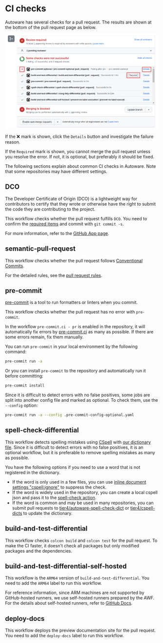 # CI checks

Autoware has several checks for a pull request.
The results are shown at the bottom of the pull request page as below.

![ci-checks](images/ci-checks.png)

If the ❌ mark is shown, click the `Details` button and investigate the failure reason.

If the `Required` mark is shown, you cannot merge the pull request unless you resolve the error.
If not, it is optional, but preferably it should be fixed.

The following sections explain about common CI checks in Autoware.
Note that some repositories may have different settings.

## DCO

The Developer Certificate of Origin (DCO) is a lightweight way for contributors to certify that they wrote or otherwise have the right to submit the code they are contributing to the project.

This workflow checks whether the pull request fulfills `DCO`.
You need to confirm the [required items](https://developercertificate.org/) and commit with `git commit -s`.

For more information, refer to the [GitHub App page](https://github.com/apps/dco).

## semantic-pull-request

This workflow checks whether the pull request follows [Conventional Commits](https://www.conventionalcommits.org/en/v1.0.0/).

For the detailed rules, see the [pull request rules](index.md#pull-request-rules).

## pre-commit

[pre-commit](https://pre-commit.com/) is a tool to run formatters or linters when you commit.

This workflow checks whether the pull request has no error with `pre-commit`.

In the workflow `pre-commit.ci - pr` is enabled in the repository, it will automatically fix errors by [pre-commit.ci](https://pre-commit.ci/) as many as possible.
If there are some errors remain, fix them manually.

You can run `pre-commit` in your local environment by the following command:

```bash
pre-commit run -a
```

Or you can install `pre-commit` to the repository and automatically run it before committing:

```bash
pre-commit install
```

Since it is difficult to detect errors with no false positives, some jobs are split into another config file and marked as optional.
To check them, use the `--config` option:

```bash
pre-commit run -a --config .pre-commit-config-optional.yaml
```

## spell-check-differential

This workflow detects spelling mistakes using [CSpell](https://github.com/streetsidesoftware/cspell) with [our dictionary file](https://github.com/tier4/autoware-spell-check-dict/blob/main/.cspell.json).
Since it is difficult to detect errors with no false positives, it is an optional workflow, but it is preferable to remove spelling mistakes as many as possible.

You have the following options if you need to use a word that is not registered in the dictionary.

- If the word is only used in a few files, you can use [inline document settings "cspell:ignore"](https://cspell.org/configuration/document-settings/) to suppress the check.
- If the word is widely used in the repository, you can create a local cspell json and pass it to the [spell-check action](https://github.com/autowarefoundation/autoware-github-actions/tree/v1.32.0/spell-check).
- If the word is common and may be used in many repositories, you can submit pull requests to [tier4/autoware-spell-check-dict](https://github.com/tier4/autoware-spell-check-dict) or [tier4/cspell-dicts](https://github.com/tier4/cspell-dicts) to update the dictionary.

## build-and-test-differential

This workflow checks `colcon build` and `colcon test` for the pull request.
To make the CI faster, it doesn't check all packages but only modified packages and the dependencies.

## build-and-test-differential-self-hosted

This workflow is the `ARM64` version of `build-and-test-differential`.
You need to add the `ARM64` label to run this workflow.

For reference information, since ARM machines are not supported by GitHub-hosted runners, we use self-hosted runners prepared by the AWF.
For the details about self-hosted runners, refer to [GitHub Docs](https://docs.github.com/en/actions/hosting-your-own-runners/about-self-hosted-runners).

## deploy-docs

This workflow deploys the preview documentation site for the pull request.
You need to add the `deploy-docs` label to run this workflow.
